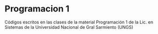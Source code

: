 # Programacion 1

Códigos escritos en las clases de la material Programación 1 de la Lic. en Sistemas de la Universidad Nacional de Gral Sarmiento (UNGS)
